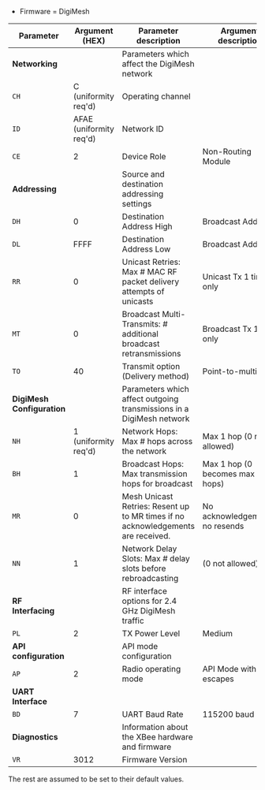 * Firmware = DigiMesh

| Parameter                  | Argument (HEX)          | Parameter description                                                            | Argument description            |
| -------------------------- | ----------------------- | -------------------------------------------------------------------------------- | ------------------------------- |
| **Networking**             |                         | Parameters which affect the DigiMesh network                                     |                                 |
| `CH`                       | C (uniformity req'd)    | Operating channel                                                                |                                 |
| `ID`                       | AFAE (uniformity req'd) | Network ID                                                                       |                                 |
| `CE`                       | 2                       | Device Role                                                                      | Non-Routing Module              |
| **Addressing**             |                         | Source and destination addressing settings                                       |                                 |
| `DH`                       | 0                       | Destination Address High                                                         | Broadcast Address               |
| `DL`                       | FFFF                    | Destination Address Low                                                          | Broadcast Address               |
| `RR`                       | 0                       | Unicast Retries: Max # MAC RF packet delivery attempts of unicasts               | Unicast Tx 1 time only          |
| `MT`                       | 0                       | Broadcast Multi-Transmits: # additional broadcast retransmissions                | Broadcast Tx 1 time only        |
| `TO`                       | 40                      | Transmit option (Delivery method)                                                | Point-to-multipoint             |
| **DigiMesh Configuration** |                         | Parameters which affect outgoing transmissions in a DigiMesh network             |                                 |
| `NH`                       | 1 (uniformity req'd)    | Network Hops: Max # hops across the network                                      | Max 1 hop (0 not allowed)       |
| `BH`                       | 1                       | Broadcast Hops: Max transmission hops for broadcast                              | Max 1 hop (0 becomes max hops)  |
| `MR`                       | 0                       | Mesh Unicast Retries: Resent up to MR times if no acknowledgements are received. | No acknowledgements, no resends |
| `NN`                       | 1                       | Network Delay Slots: Max # delay slots before rebroadcasting                     | (0 not allowed)                 |
| **RF Interfacing**         |                         | RF interface options for 2.4 GHz DigiMesh traffic                                |                                 |
| `PL`                       | 2                       | TX Power Level                                                                   | Medium                          |
| **API configuration**      |                         | API mode configuration                                                           |                                 |
| `AP`                       | 2                       | Radio operating mode                                                             | API Mode with escapes           |
| **UART Interface**         |                         |                                                                                  |                                 |
| `BD`                       | 7                       | UART Baud Rate                                                                   | 115200 baud                     |
| **Diagnostics**            |                         | Information about the XBee hardware and firmware                                 |                                 |
| `VR`                       | 3012                    | Firmware Version                                                                 |                                 |

The rest are assumed to be set to their default values.
